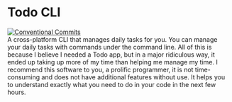 # Todo CLI 

[![Conventional Commits](https://img.shields.io/badge/Conventional%20Commits-1.0.0-%23FE5196?logo=conventionalcommits&logoColor=white)](https://conventionalcommits.org)   
A cross-platform CLI that manages daily tasks for you. You can manage your daily tasks with commands under the command line. All of this is because I believe I needed a Todo app, but in a major ridiculous way, it ended up taking up more of my time than helping me manage my time. I recommend this software to you, a prolific programmer, it is not time-consuming and does not have additional features without use. It helps you to understand exactly what you need to do in your code in the next few hours.
